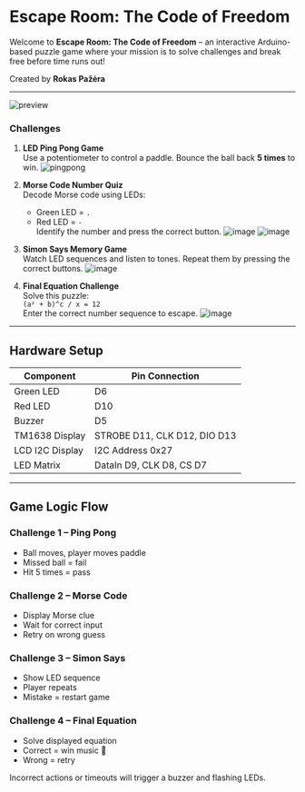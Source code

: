 # Escape Room: The Code of Freedom

Welcome to **Escape Room: The Code of Freedom** – an interactive Arduino-based puzzle game where your mission is to solve challenges and break free before time runs out!

Created by **Rokas Pažėra**

---
![preview](https://github.com/user-attachments/assets/ff05bed1-ec45-4503-ae37-ab664d8d2ab3)

###  Challenges

1. **LED Ping Pong Game**  
   Use a potentiometer to control a paddle. Bounce the ball back **5 times** to win.
   ![pingpong](https://github.com/user-attachments/assets/3a180075-f0e2-4771-9beb-3243aeb04cb1)

2. **Morse Code Number Quiz**  
   Decode Morse code using LEDs:  
   - Green LED = `.`  
   - Red LED = `-`  
   Identify the number and press the correct button.
   ![image](https://github.com/user-attachments/assets/ab7fae52-a2c6-4e1f-949d-77cc53c1020a)
   ![image](https://github.com/user-attachments/assets/4567aa18-0b71-4ab0-b5d4-b6899d99c391)



3. **Simon Says Memory Game**  
   Watch LED sequences and listen to tones. Repeat them by pressing the correct buttons.
   ![image](https://github.com/user-attachments/assets/48b63903-6b37-4ae4-8439-b1caeb5473bf)


5. **Final Equation Challenge**  
   Solve this puzzle:  
   `(a² + b)^c / x = 12`  
   Enter the correct number sequence to escape.
   ![image](https://github.com/user-attachments/assets/2a6d1f4e-1dd0-4c0d-8af0-a1c96517a4e2)


---

## Hardware Setup

| Component        | Pin Connection                    |
|------------------|-----------------------------------|
| Green LED        | D6                                |
| Red LED          | D10                               |
| Buzzer           | D5                                |
| TM1638 Display   | STROBE D11, CLK D12, DIO D13      |
| LCD I2C Display  | I2C Address 0x27                  |
| LED Matrix       | DataIn D9, CLK D8, CS D7          |

---

## Game Logic Flow

### Challenge 1 – Ping Pong  
- Ball moves, player moves paddle  
- Missed ball = fail  
- Hit 5 times = pass

### Challenge 2 – Morse Code  
- Display Morse clue  
- Wait for correct input  
- Retry on wrong guess

### Challenge 3 – Simon Says  
- Show LED sequence  
- Player repeats  
- Mistake = restart game

### Challenge 4 – Final Equation  
- Solve displayed equation  
- Correct = win music 🎵  
- Wrong = retry

Incorrect actions or timeouts will trigger a buzzer and flashing LEDs.
